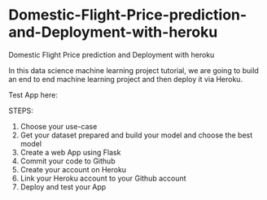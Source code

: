 # Domestic-Flight-Price-prediction-and-Deployment-with-heroku
Domestic Flight Price prediction and Deployment with heroku


In this data science machine learning project tutorial, we are going to build an end to end machine learning project and then deploy it via Heroku.

Test App here: 

STEPS:

1. Choose your use-case
2. Get your dataset prepared and build your model and choose the best model
3. Create a web App using Flask
4. Commit your code to Github
5. Create your account on Heroku
6. Link your Heroku account to your Github account
7. Deploy and test your App
